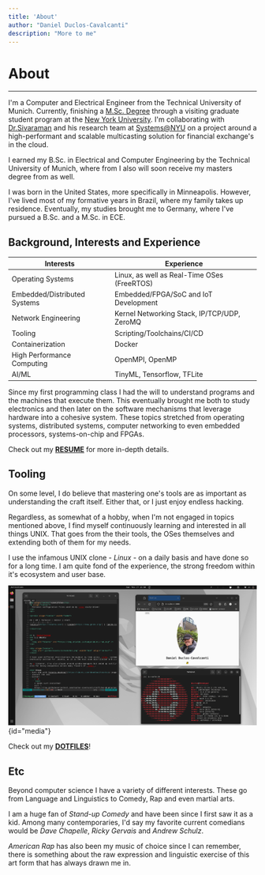 ```yaml
---
title: 'About'
author: "Daniel Duclos-Cavalcanti"
description: "More to me"
---
```


# About
<hr />

I'm a Computer and Electrical Engineer from the Technical University of Munich. Currently, finishing a [M.Sc. Degree](https://github.com/duclos-cavalcanti/master-arbeit) through a visiting graduate student program at the [New York University](https://www.nyu.edu/). 
I'm collaborating with [Dr.Sivaraman](https://anirudhsk.github.io/) and his research team at [Systems@NYU](https://news.cs.nyu.edu/) on a project around a high-performant and scalable multicasting solution for financial exchange's in the cloud.

I earned my B.Sc. in Electrical and Computer Engineering by the Technical University of Munich, where from I also will soon receive my masters degree from as well.

I was born in the United States, more specifically in Minneapolis. However, I've lived most of my formative years in Brazil, where my family takes up residence. Eventually, my studies brought me to Germany, where I've pursued a B.Sc. and a M.Sc. in ECE.

## Background, Interests and Experience

Interests | Experience |
---|---|
Operating Systems           | Linux, as well as Real-Time OSes (FreeRTOS) |
Embedded/Distributed Systems         | Embedded/FPGA/SoC and IoT Development |
Network Engineering         | Kernel Networking Stack, IP/TCP/UDP, ZeroMQ |
Tooling                     | Scripting/Toolchains/CI/CD |
Containerization            | Docker |
High Performance Computing  | OpenMPI, OpenMP |
AI/ML                       | TinyML, Tensorflow, TFLite |

Since my first programming class I had the will to understand programs and the machines that execute them.
This eventually brought me both to study electronics and then later on the software mechanisms that leverage 
hardware into a cohesive system. These topics stretched from operating systems, distributed systems, 
computer networking to even embedded processors, systems-on-chip and FPGAs.

Check out my [__RESUME__](/resume) for more in-depth details.

## Tooling

On some level, I do believe that mastering one's tools are as important as understanding 
the craft itself. Either that, or I just enjoy endless hacking.

Regardless, as somewhat of a hobby, when I'm not engaged in topics mentioned above, I find myself continuously learning and interested in all things UNIX. That goes from the their tools, the OSes themselves and 
extending both of them for my needs. 

I use the infamous UNIX clone - _Linux_ - on a daily basis and have done so for a long time. I am quite fond of the experience, the strong freedom within it's ecosystem and user base.

![](/assets/images/screen.png){id="media"}

Check out my [__DOTFILES__](https://www.github.com/duclos-cavalcanti/dotfiles)!

## Etc

Beyond computer science I have a variety of different interests. These go from Language and Linguistics to Comedy, Rap and even martial arts.

I am a huge fan of *Stand-up Comedy* and have been since I first saw it as a kid. Among many contemporaries, I'd say my favorite current comedians would be *Dave Chapelle*, *Ricky Gervais* and *Andrew Schulz*.

*American Rap* has also been my music of choice since I can remember, there is something about the raw expression and linguistic exercise of this art form that has always drawn me in.
